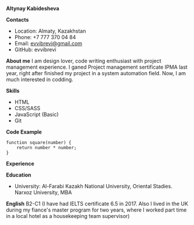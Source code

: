 **Altynay Kabidesheva**

**Contacts**
- Location: Almaty, Kazakhstan
- Phone: +7 777 370 04 84
- Email: evvibrevi@gmail.com
- GitHub: evvibrevi

**About me**
I am design lover, code writing enthusiast with project management experience. I ganed Project management sertificate IPMA last year, right after finished my project in a system automation field. Now, I am much interested in codding.

**Skills**
- HTML
- CSS/SASS
- JavaScript (Basic)
- Git

**Code Example**
```
function square(number) {
    return number * number;
}
```
**Experience**

**Education**
- University: Al-Farabi Kazakh National University, Oriental Stadies. Narxoz University, MBA

**English**
B2-C1 (I have had IELTS certificate 6.5 in 2017. Also I lived in the UK during my fiance's master program for two years, where I worked part time in a local hotel as a housekeeping team supervisor)
